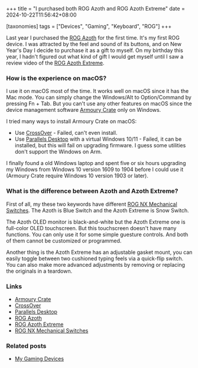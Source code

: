 +++
title = "I purchased both ROG Azoth and ROG Azoth Extreme"
date = 2024-10-22T11:56:42+08:00

[taxonomies]
tags = ["Devices", "Gaming", "Keyboard", "ROG"]
+++

Last year I purchased the [ROG Azoth] for the first time. It's my first ROG device.
I was attracted by the feel and sound of its buttons, and on New Year's Day I decide to purchase it as a gift to myself.
On my birthday this year, I hadn't figured out what kind of gift I would get myself until I saw a review video of the [ROG Azoth Extreme].

<!-- more -->

### How is the experience on macOS?

I use it on macOS most of the time. It works well on macOS since it has the Mac mode.
You can simply change the Windows/Alt to Option/Command by pressing Fn + Tab.
But you can't use any other features on macOS since the device management software [Armoury Crate] only on Windows.

I tried many ways to install Armoury Crate on macOS:

- Use [CrossOver] - Failed, can't even install.
- Use [Parallels Desktop] with a virtual Windows 10/11 - Failed, it can be installed, but this will fail on upgrading firmware. I guess some utilities don't support the Windows on Arm.

I finally found a old Windows laptop and spent five or six hours upgrading my Windows from Windows 10 version 1609 to 1904 before I could use it (Armoury Crate require Windows 10 version 1903 or later).

### What is the difference between Azoth and Azoth Extreme?

First of all, my these two keywords have different [ROG NX Mechanical Switches]. The Azoth is Blue Switch and the Azoth Extreme is Snow Switch.

The Azoth OLED monitor is black-and-white but the Azoth Extreme one is full-color OLED touchscreen.
But this touchscreen doesn't have many functions. You can only use it for some simple guesture controls. And both of them cannot be customized or programmed.

Another thing is the Azoth Extreme has an adjustable gasket mount, you can easily toggle between two cushioned typing feels via a quick-flip switch.
You can also make more advanced adjustments by removing or replacing the originals in a teardown.

### Links

- [Armoury Crate]
- [CrossOver]
- [Parallels Desktop]
- [ROG Azoth]
- [ROG Azoth Extreme]
- [ROG NX Mechanical Switches]

### Related posts

- [My Gaming Devices](@/collections/gaming-devices.md)

[Armoury Crate]: https://rog.asus.com/hk-en/content/armoury-crate/
[CrossOver]: https://www.codeweavers.com/crossover
[Parallels Desktop]: https://www.parallels.com
[ROG Azoth]: https://rog.asus.com/hk-en/keyboards/keyboards/aura-rgb/rog-azoth-model/
[ROG Azoth Extreme]: https://rog.asus.com/hk-en/keyboards/keyboards/pbt-keycaps/rog-azoth-extreme/
[ROG NX Mechanical Switches]: https://rog.asus.com/content/rog-keyboard-switch/#ROG-NX
